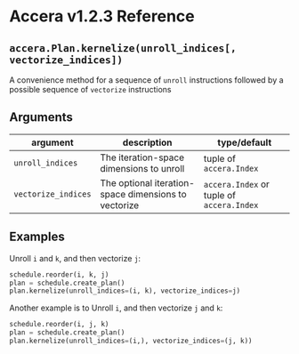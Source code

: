 [//]: # (Project: Accera)
[//]: # (Version: v1.2.3)

# Accera v1.2.3 Reference

## `accera.Plan.kernelize(unroll_indices[, vectorize_indices])`
A convenience method for a sequence of `unroll` instructions followed by a possible sequence of `vectorize` instructions

## Arguments

argument | description | type/default
--- | --- | ---
`unroll_indices` | The iteration-space dimensions to unroll | tuple of `accera.Index`
`vectorize_indices` | The optional iteration-space dimensions to vectorize | `accera.Index` or tuple of `accera.Index`

## Examples

Unroll `i` and `k`, and then vectorize `j`:

```python
schedule.reorder(i, k, j)
plan = schedule.create_plan()
plan.kernelize(unroll_indices=(i, k), vectorize_indices=j)
```

Another example is to Unroll `i`, and then vectorize `j` and `k`:

```python
schedule.reorder(i, j, k)
plan = schedule.create_plan()
plan.kernelize(unroll_indices=(i,), vectorize_indices=(j, k))
```

<div style="page-break-after: always;"></div>
